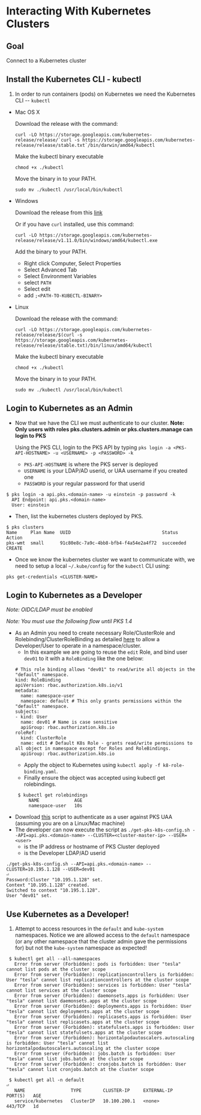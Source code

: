 # Interacting With Kubernetes Clusters

## Goal

Connect to a Kubernetes cluster

## Install the Kubernetes CLI - kubectl

1. In order to run containers (pods) on Kubernetes we need the Kubernetes CLI -- `kubectl`
  - Mac OS X

    Download the release with the command:
    ```
    curl -LO https://storage.googleapis.com/kubernetes-release/release/`curl -s https://storage.googleapis.com/kubernetes-release/release/stable.txt`/bin/darwin/amd64/kubectl
    ```
    Make the kubectl binary executable
    ```
    chmod +x ./kubectl
    ```
    Move the binary in to your PATH.
    ```
    sudo mv ./kubectl /usr/local/bin/kubectl
    ```
  - Windows

    Download the release from this [link](https://storage.googleapis.com/kubernetes-release/release/v1.11.0/bin/windows/amd64/kubectl.exe)

    Or if you have `curl` installed, use this command:
    ```
    curl -LO https://storage.googleapis.com/kubernetes-release/release/v1.11.0/bin/windows/amd64/kubectl.exe
    ```
	Add the binary to your PATH.
	- Right click Computer, Select Properties
	- Select Advanced Tab
	- Select Environment Variables
	- select `PATH`
	- Select edit
	- add `;<PATH-TO-KUBECTL-BINARY>`

  - Linux

    Download the release with the command:
    ```
    curl -LO https://storage.googleapis.com/kubernetes-release/release/$(curl -s https://storage.googleapis.com/kubernetes-release/release/stable.txt)/bin/linux/amd64/kubectl
    ```
    Make the kubectl binary executable
    ```
    chmod +x ./kubectl
    ```
    Move the binary in to your PATH.
    ```
    sudo mv ./kubectl /usr/local/bin/kubectl
    ```


## Login to Kubernetes as an Admin

  - Now that we have the CLI we must authenticate to our cluster. **Note: Only users with roles pks.clusters.admin or pks.clusters.manage can login to PKS**

    Using the PKS CLI, login to the PKS API by typing `pks login -a <PKS-API-HOSTNAME> -u <USERNAME> -p <PASSWORD> -k`
    - `PKS-API-HOSTNAME` is where the PKS server is deployed
    - `USERNAME` is your LDAP/AD userid, or UAA username if you created one
    - `PASSWORD` is your regular password for that userid

  ```
  $ pks login -a api.pks.<domain-name> -u einstein -p password -k
    API Endpoint: api.pks.<domain-name>
    User: einstein
  ```

  - Then, list the kubernetes clusters deployed by PKS.

  ```
  $ pks clusters
  Name     Plan Name  UUID                                  Status     Action
  pks-wmt  small      91c80e8c-7a9c-4bb8-bfb4-f4a54e2a4f72  succeeded  CREATE
  ```

  - Once we know the kubernetes cluster we want to communicate with, we need to setup a local `~/.kube/config` for the `kubectl` CLI using:

  ```
  pks get-credentials <CLUSTER-NAME>
  ```

## Login to Kubernetes as a Developer

_Note: OIDC/LDAP must be enabled_

_Note: You must use the following flow until PKS 1.4_

  - As an Admin you need to create necessary Role/ClusterRole and Rolebinding/ClusterRoleBinding as detailed [here](https://docs.pivotal.io/runtimes/pks/1-3/manage-users.html#cluster-access) to allow a Developer/User to operate in a namespace/cluster.
    - In this example we are going to reuse the `edit` Role, and bind user `dev01` to it with a `RoleBinding` like the one below:
    ```
    # This role binding allows "dev01" to read/write all objects in the "default" namespace.
    kind: RoleBinding
    apiVersion: rbac.authorization.k8s.io/v1
    metadata:
      name: namespace-user
      namespace: default # This only grants permissions within the "default" namespace.
    subjects:
    - kind: User
      name: dev01 # Name is case sensitive
      apiGroup: rbac.authorization.k8s.io
    roleRef:
      kind: ClusterRole
      name: edit # Default K8s Role - grants read/write permissions to all object in namespace except for Roles and RoleBindings.
      apiGroup: rbac.authorization.k8s.io
    ```
    - Apply the object to Kubernetes using `kubectl apply -f k8-role-binding.yaml`.
    - Finally ensure the object was accepted using kubectl get rolebindings.
    ```
     $ kubectl get rolebindings
         NAME             AGE
         namespace-user   10s
    ```
  - Download [this](https://github.com/Pivotal-Field-Engineering/pks-workshop/blob/master/get-pks-k8s-config.sh) script to authenticate as a user against PKS UAA (assuming you are on a Linux/Mac machine)
  - The developer can now execute the script as `./get-pks-k8s-config.sh --API=api.pks.<domain-name> --CLUSTER=<cluster-master-ip> --USER=<user>`
    - <cluster-master-ip> is the IP address or hostname of PKS Cluster deployed
    - <user> is the Developer LDAP/AD userid

  ```
  ./get-pks-k8s-config.sh --API=api.pks.<domain-name> --CLUSTER=10.195.1.128 --USER=dev01                                                                                                                                                                     ⏎
  Password:Cluster "10.195.1.128" set.
  Context "10.195.1.128" created.
  Switched to context "10.195.1.128".
  User "dev01" set.
  ```

## Use Kubernetes as a Developer!

  1. Attempt to access resources in the `default` and `kube-system` namespaces. Notice we are allowed access to the `default` namespace (or any other namespace that the cluster admin gave the permissions for) but not the `kube-system` namespace as expected!

  ```
   $ kubectl get all --all-namespaces
     Error from server (Forbidden): pods is forbidden: User "tesla" cannot list pods at the cluster scope
     Error from server (Forbidden): replicationcontrollers is forbidden: User "tesla" cannot list replicationcontrollers at the cluster scope
     Error from server (Forbidden): services is forbidden: User "tesla" cannot list services at the cluster scope
     Error from server (Forbidden): daemonsets.apps is forbidden: User "tesla" cannot list daemonsets.apps at the cluster scope
     Error from server (Forbidden): deployments.apps is forbidden: User "tesla" cannot list deployments.apps at the cluster scope
     Error from server (Forbidden): replicasets.apps is forbidden: User "tesla" cannot list replicasets.apps at the cluster scope
     Error from server (Forbidden): statefulsets.apps is forbidden: User "tesla" cannot list statefulsets.apps at the cluster scope
     Error from server (Forbidden): horizontalpodautoscalers.autoscaling is forbidden: User "tesla" cannot list horizontalpodautoscalers.autoscaling at the cluster scope
     Error from server (Forbidden): jobs.batch is forbidden: User "tesla" cannot list jobs.batch at the cluster scope
     Error from server (Forbidden): cronjobs.batch is forbidden: User "tesla" cannot list cronjobs.batch at the cluster scope

   $ kubectl get all -n default                                                                                                                                                                                                                                           ⏎
     NAME                 TYPE        CLUSTER-IP     EXTERNAL-IP   PORT(S)   AGE
     service/kubernetes   ClusterIP   10.100.200.1   <none>        443/TCP   1d
  ```
